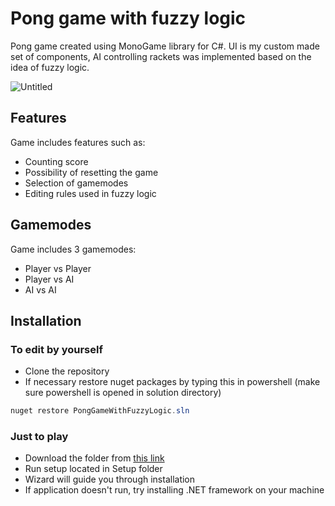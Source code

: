 # Pong game with fuzzy logic
Pong game created using MonoGame library for C#. UI is my custom made set of components, AI controlling rackets was implemented based on the idea of fuzzy logic.

![Untitled](https://github.com/user-attachments/assets/e1d73bf9-97b3-4106-968e-247130cd8167)

## Features
Game includes features such as:
 - Counting score
 - Possibility of resetting the game
 - Selection of gamemodes
 - Editing rules used in fuzzy logic
## Gamemodes
Game includes 3 gamemodes: 
  - Player vs Player
  - Player vs AI
  - AI vs AI
## Installation
### To edit by yourself 
- Clone the repository
- If necessary restore nuget packages by typing this in powershell (make sure powershell is opened in solution directory)
```powershell
nuget restore PongGameWithFuzzyLogic.sln
```
### Just to play
- Download the folder from [this link](https://download-directory.github.io/?url=https%3A%2F%2Fgithub.com%2FKacperZawalski%2FPongGameWithFuzzyLogic%2Ftree%2Fmaster%2FPongGameWithFuzzyLogic%2Fbin%2FRelease)
- Run setup located in Setup folder
- Wizard will guide you through installation
- If application doesn't run, try installing .NET framework on your machine


